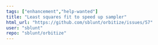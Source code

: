 ```yaml
---
tags: ["enhancement","help-wanted"]
title: "Least squares fit to speed up sampler"
html_url: "https://github.com/sblunt/orbitize/issues/57"
user: "sblunt"
repo: "sblunt/orbitize"
---
```


